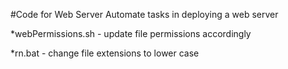 #Code for Web Server
Automate tasks in deploying a web server

*webPermissions.sh - update file permissions accordingly

*rn.bat - change file extensions to lower case
